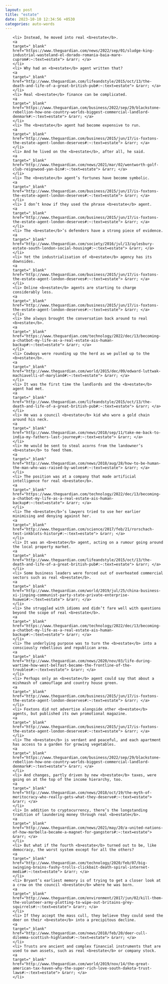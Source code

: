 ```yaml
---
layout: post
title: "estate"
date: 2023-10-10 12:34:56 +0530
categories: auto-words
---
```

<ol>

    <li> Instead, he moved into real <b>estate</b>.
    <a 
    target="_blank" 
    href="https://www.theguardian.com/news/2022/sep/01/sludge-king-industrial-wasteland-el-dorado-romania-baia-mare-cuprom#:~:text=estate"> &rarr; </a>
    </li>
    <li> Why had an <b>estate</b> agent written that?
    <a 
    target="_blank" 
    href="http://www.theguardian.com/lifeandstyle/2015/oct/13/the-death-and-life-of-a-great-british-pub#:~:text=estate"> &rarr; </a>
    </li>
    <li> Real <b>estate</b> finance can be complicated.
    <a 
    target="_blank" 
    href="https://www.theguardian.com/business/2022/sep/29/blackstone-rebellion-how-one-country-worlds-biggest-commercial-landlord-denmark#:~:text=estate"> &rarr; </a>
    </li>
    <li> The <b>estate</b> agent had become expensive to run.
    <a 
    target="_blank" 
    href="http://www.theguardian.com/business/2015/jun/17/is-foxtons-the-estate-agent-london-deserves#:~:text=estate"> &rarr; </a>
    </li>
    <li> And he lived on the <b>estate</b>, after all, he said.
    <a 
    target="_blank" 
    href="http://www.theguardian.com/news/2021/mar/02/wentworth-golf-club-reignwood-yan-bin#:~:text=estate"> &rarr; </a>
    </li>
    <li> The <b>estate</b> agent’s fortunes have become symbolic.
    <a 
    target="_blank" 
    href="http://www.theguardian.com/business/2015/jun/17/is-foxtons-the-estate-agent-london-deserves#:~:text=estate"> &rarr; </a>
    </li>
    <li> I don’t know if they used the phrase <b>estate</b> agent.
    <a 
    target="_blank" 
    href="http://www.theguardian.com/business/2015/jun/17/is-foxtons-the-estate-agent-london-deserves#:~:text=estate"> &rarr; </a>
    </li>
    <li> The <b>estate</b>’s defenders have a strong piece of evidence.
    <a 
    target="_blank" 
    href="http://www.theguardian.com/society/2016/jul/13/aylesbury-estate-south-london-social-housing#:~:text=estate"> &rarr; </a>
    </li>
    <li> Yet the industrialisation of <b>estate</b> agency has its downsides.
    <a 
    target="_blank" 
    href="http://www.theguardian.com/business/2015/jun/17/is-foxtons-the-estate-agent-london-deserves#:~:text=estate"> &rarr; </a>
    </li>
    <li> Online <b>estate</b> agents are starting to charge considerably less.
    <a 
    target="_blank" 
    href="http://www.theguardian.com/business/2015/jun/17/is-foxtons-the-estate-agent-london-deserves#:~:text=estate"> &rarr; </a>
    </li>
    <li> She always brought the conversation back around to real <b>estate</b>.
    <a 
    target="_blank" 
    href="https://www.theguardian.com/technology/2022/dec/13/becoming-a-chatbot-my-life-as-a-real-estate-ais-human-backup#:~:text=estate"> &rarr; </a>
    </li>
    <li> Cowboys were rounding up the herd as we pulled up to the <b>estate</b>.
    <a 
    target="_blank" 
    href="http://www.theguardian.com/world/2015/dec/09/edward-luttwak-machiavelli-of-maryland#:~:text=estate"> &rarr; </a>
    </li>
    <li> It was the first time the landlords and the <b>estate</b> agent had met.
    <a 
    target="_blank" 
    href="http://www.theguardian.com/lifeandstyle/2015/oct/13/the-death-and-life-of-a-great-british-pub#:~:text=estate"> &rarr; </a>
    </li>
    <li> He was a council <b>estate</b> kid who wore a gold chain around his neck.
    <a 
    target="_blank" 
    href="http://www.theguardian.com/news/2018/sep/11/take-me-back-to-india-my-fathers-last-journey#:~:text=estate"> &rarr; </a>
    </li>
    <li> He would be sent to steal acorns from the landowner’s <b>estate</b> to feed them.
    <a 
    target="_blank" 
    href="http://www.theguardian.com/news/2018/aug/28/how-to-be-human-the-man-who-was-raised-by-wolves#:~:text=estate"> &rarr; </a>
    </li>
    <li> The position was at a company that made artificial intelligence for real <b>estate</b>.
    <a 
    target="_blank" 
    href="https://www.theguardian.com/technology/2022/dec/13/becoming-a-chatbot-my-life-as-a-real-estate-ais-human-backup#:~:text=estate"> &rarr; </a>
    </li>
    <li> The <b>estate</b>’s lawyers tried to use her earlier minimising and denying against her.
    <a 
    target="_blank" 
    href="http://www.theguardian.com/science/2017/feb/21/rorschach-test-inkblots-history#:~:text=estate"> &rarr; </a>
    </li>
    <li> It was an <b>estate</b> agent, acting on a rumour going around the local property market.
    <a 
    target="_blank" 
    href="http://www.theguardian.com/lifeandstyle/2015/oct/13/the-death-and-life-of-a-great-british-pub#:~:text=estate"> &rarr; </a>
    </li>
    <li> Some business leaders were forced out of overheated commercial sectors such as real <b>estate</b>.
    <a 
    target="_blank" 
    href="http://www.theguardian.com/world/2019/jul/25/china-business-xi-jinping-communist-party-state-private-enterprise-huawei#:~:text=estate"> &rarr; </a>
    </li>
    <li> She struggled with idioms and didn’t fare well with questions beyond the scope of real <b>estate</b>.
    <a 
    target="_blank" 
    href="https://www.theguardian.com/technology/2022/dec/13/becoming-a-chatbot-my-life-as-a-real-estate-ais-human-backup#:~:text=estate"> &rarr; </a>
    </li>
    <li> The underlying purpose was to turn the <b>estate</b> into a consciously rebellious and republican area.
    <a 
    target="_blank" 
    href="http://www.theguardian.com/news/2020/nov/03/life-during-wartime-how-west-belfast-became-the-frontline-of-the-troubles#:~:text=estate"> &rarr; </a>
    </li>
    <li> Perhaps only an <b>estate</b> agent could say that about a mishmash of camouflage and country house green.
    <a 
    target="_blank" 
    href="http://www.theguardian.com/business/2015/jun/17/is-foxtons-the-estate-agent-london-deserves#:~:text=estate"> &rarr; </a>
    </li>
    <li> Foxtons did not advertise alongside other <b>estate</b> agents, but published its own promotional magazine.
    <a 
    target="_blank" 
    href="http://www.theguardian.com/business/2015/jun/17/is-foxtons-the-estate-agent-london-deserves#:~:text=estate"> &rarr; </a>
    </li>
    <li> The <b>estate</b> is verdant and peaceful, and each apartment has access to a garden for growing vegetables.
    <a 
    target="_blank" 
    href="https://www.theguardian.com/business/2022/sep/29/blackstone-rebellion-how-one-country-worlds-biggest-commercial-landlord-denmark#:~:text=estate"> &rarr; </a>
    </li>
    <li> And changes, partly driven by new <b>estate</b> taxes, were going on at the top of the income hierarchy, too.
    <a 
    target="_blank" 
    href="http://www.theguardian.com/news/2018/oct/19/the-myth-of-meritocracy-who-really-gets-what-they-deserve#:~:text=estate"> &rarr; </a>
    </li>
    <li> In addition to cryptocurrency, there’s the longstanding tradition of laundering money through real <b>estate</b>.
    <a 
    target="_blank" 
    href="http://www.theguardian.com/news/2021/may/20/a-united-nations-of-how-marbella-became-a-magnet-for-gangsters#:~:text=estate"> &rarr; </a>
    </li>
    <li> But what if the fourth <b>estate</b> turned out to be, like democracy, the worst system except for all the others?
    <a 
    target="_blank" 
    href="http://www.theguardian.com/technology/2020/feb/07/big-swinging-brains-fashy-trolls-clickbait-death-spiral-internet-media#:~:text=estate"> &rarr; </a>
    </li>
    <li> Bryant’s earliest memory is of trying to get a closer look at a crow on the council <b>estate</b> where he was born.
    <a 
    target="_blank" 
    href="http://www.theguardian.com/environment/2017/jun/02/kill-them-the-volunteer-army-plotting-to-wipe-out-britains-grey-squirrels#:~:text=estate"> &rarr; </a>
    </li>
    <li> If they accept the mass cull, they believe they could send the deer on their <b>estate</b> into a precipitous decline.
    <a 
    target="_blank" 
    href="http://www.theguardian.com/news/2018/feb/20/deer-cull-dilemma-scottish-highlands#:~:text=estate"> &rarr; </a>
    </li>
    <li> Trusts are ancient and complex financial instruments that are used to own assets, such as real <b>estate</b> or company stock.
    <a 
    target="_blank" 
    href="http://www.theguardian.com/world/2019/nov/14/the-great-american-tax-haven-why-the-super-rich-love-south-dakota-trust-laws#:~:text=estate"> &rarr; </a>
    </li>